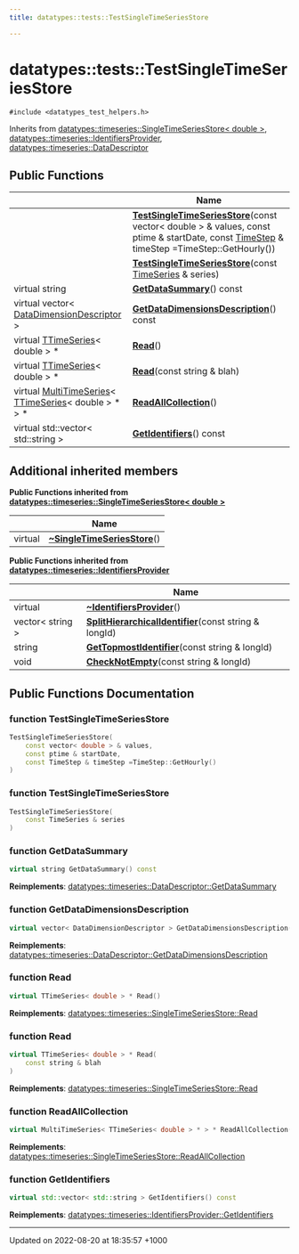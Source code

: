 ```yaml
---
title: datatypes::tests::TestSingleTimeSeriesStore

---
```


# datatypes::tests::TestSingleTimeSeriesStore






`#include <datatypes_test_helpers.h>`

Inherits from [datatypes::timeseries::SingleTimeSeriesStore< double >](/cpp/Classes/classdatatypes_1_1timeseries_1_1SingleTimeSeriesStore/), [datatypes::timeseries::IdentifiersProvider](/cpp/Classes/classdatatypes_1_1timeseries_1_1IdentifiersProvider/), [datatypes::timeseries::DataDescriptor](/cpp/Classes/classdatatypes_1_1timeseries_1_1DataDescriptor/)

## Public Functions

|                | Name           |
| -------------- | -------------- |
| | **[TestSingleTimeSeriesStore](/cpp/Classes/classdatatypes_1_1tests_1_1TestSingleTimeSeriesStore/#function-testsingletimeseriesstore)**(const vector< double > & values, const ptime & startDate, const [TimeStep](/cpp/Classes/classdatatypes_1_1timeseries_1_1TimeStep/) & timeStep =TimeStep::GetHourly()) |
| | **[TestSingleTimeSeriesStore](/cpp/Classes/classdatatypes_1_1tests_1_1TestSingleTimeSeriesStore/#function-testsingletimeseriesstore)**(const [TimeSeries](/cpp/Namespaces/namespacedatatypes_1_1timeseries/#typedef-timeseries) & series) |
| virtual string | **[GetDataSummary](/cpp/Classes/classdatatypes_1_1tests_1_1TestSingleTimeSeriesStore/#function-getdatasummary)**() const |
| virtual vector< [DataDimensionDescriptor](/cpp/Classes/classdatatypes_1_1timeseries_1_1DataDimensionDescriptor/) > | **[GetDataDimensionsDescription](/cpp/Classes/classdatatypes_1_1tests_1_1TestSingleTimeSeriesStore/#function-getdatadimensionsdescription)**() const |
| virtual [TTimeSeries](/cpp/Classes/classdatatypes_1_1timeseries_1_1TTimeSeries/)< double > * | **[Read](/cpp/Classes/classdatatypes_1_1tests_1_1TestSingleTimeSeriesStore/#function-read)**() |
| virtual [TTimeSeries](/cpp/Classes/classdatatypes_1_1timeseries_1_1TTimeSeries/)< double > * | **[Read](/cpp/Classes/classdatatypes_1_1tests_1_1TestSingleTimeSeriesStore/#function-read)**(const string & blah) |
| virtual [MultiTimeSeries](/cpp/Classes/classdatatypes_1_1timeseries_1_1MultiTimeSeries/)< [TTimeSeries](/cpp/Classes/classdatatypes_1_1timeseries_1_1TTimeSeries/)< double > * > * | **[ReadAllCollection](/cpp/Classes/classdatatypes_1_1tests_1_1TestSingleTimeSeriesStore/#function-readallcollection)**() |
| virtual std::vector< std::string > | **[GetIdentifiers](/cpp/Classes/classdatatypes_1_1tests_1_1TestSingleTimeSeriesStore/#function-getidentifiers)**() const |

## Additional inherited members

**Public Functions inherited from [datatypes::timeseries::SingleTimeSeriesStore< double >](/cpp/Classes/classdatatypes_1_1timeseries_1_1SingleTimeSeriesStore/)**

|                | Name           |
| -------------- | -------------- |
| virtual | **[~SingleTimeSeriesStore](/cpp/Classes/classdatatypes_1_1timeseries_1_1SingleTimeSeriesStore/#function-~singletimeseriesstore)**() |

**Public Functions inherited from [datatypes::timeseries::IdentifiersProvider](/cpp/Classes/classdatatypes_1_1timeseries_1_1IdentifiersProvider/)**

|                | Name           |
| -------------- | -------------- |
| virtual | **[~IdentifiersProvider](/cpp/Classes/classdatatypes_1_1timeseries_1_1IdentifiersProvider/#function-~identifiersprovider)**() |
| vector< string > | **[SplitHierarchicalIdentifier](/cpp/Classes/classdatatypes_1_1timeseries_1_1IdentifiersProvider/#function-splithierarchicalidentifier)**(const string & longId) |
| string | **[GetTopmostIdentifier](/cpp/Classes/classdatatypes_1_1timeseries_1_1IdentifiersProvider/#function-gettopmostidentifier)**(const string & longId) |
| void | **[CheckNotEmpty](/cpp/Classes/classdatatypes_1_1timeseries_1_1IdentifiersProvider/#function-checknotempty)**(const string & longId) |


## Public Functions Documentation

### function TestSingleTimeSeriesStore

```cpp
TestSingleTimeSeriesStore(
    const vector< double > & values,
    const ptime & startDate,
    const TimeStep & timeStep =TimeStep::GetHourly()
)
```


### function TestSingleTimeSeriesStore

```cpp
TestSingleTimeSeriesStore(
    const TimeSeries & series
)
```


### function GetDataSummary

```cpp
virtual string GetDataSummary() const
```


**Reimplements**: [datatypes::timeseries::DataDescriptor::GetDataSummary](/cpp/Classes/classdatatypes_1_1timeseries_1_1DataDescriptor/#function-getdatasummary)


### function GetDataDimensionsDescription

```cpp
virtual vector< DataDimensionDescriptor > GetDataDimensionsDescription() const
```


**Reimplements**: [datatypes::timeseries::DataDescriptor::GetDataDimensionsDescription](/cpp/Classes/classdatatypes_1_1timeseries_1_1DataDescriptor/#function-getdatadimensionsdescription)


### function Read

```cpp
virtual TTimeSeries< double > * Read()
```


**Reimplements**: [datatypes::timeseries::SingleTimeSeriesStore::Read](/cpp/Classes/classdatatypes_1_1timeseries_1_1SingleTimeSeriesStore/#function-read)


### function Read

```cpp
virtual TTimeSeries< double > * Read(
    const string & blah
)
```


**Reimplements**: [datatypes::timeseries::SingleTimeSeriesStore::Read](/cpp/Classes/classdatatypes_1_1timeseries_1_1SingleTimeSeriesStore/#function-read)


### function ReadAllCollection

```cpp
virtual MultiTimeSeries< TTimeSeries< double > * > * ReadAllCollection()
```


**Reimplements**: [datatypes::timeseries::SingleTimeSeriesStore::ReadAllCollection](/cpp/Classes/classdatatypes_1_1timeseries_1_1SingleTimeSeriesStore/#function-readallcollection)


### function GetIdentifiers

```cpp
virtual std::vector< std::string > GetIdentifiers() const
```


**Reimplements**: [datatypes::timeseries::IdentifiersProvider::GetIdentifiers](/cpp/Classes/classdatatypes_1_1timeseries_1_1IdentifiersProvider/#function-getidentifiers)


-------------------------------

Updated on 2022-08-20 at 18:35:57 +1000